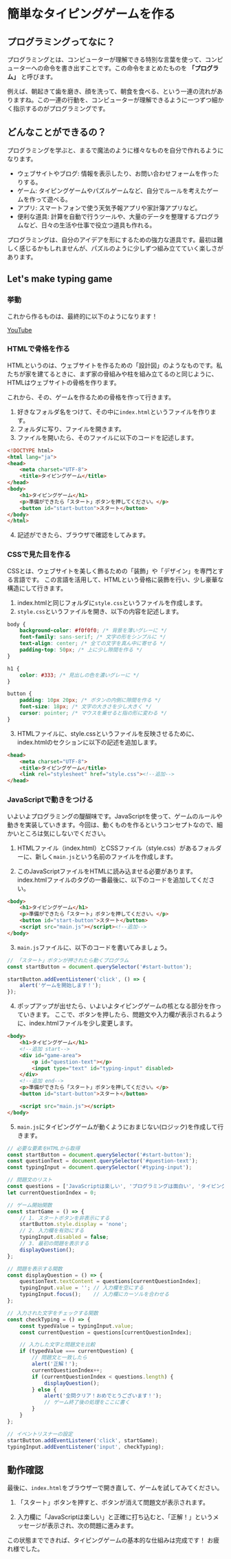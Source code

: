 # 簡単なタイピングゲームを作る

## プログラミングってなに？

プログラミングとは、コンピューターが理解できる特別な言葉を使って、コンピューターへの命令を書き出すことです。この命令をまとめたものを **「プログラム」** と呼びます。

例えば、朝起きて歯を磨き、顔を洗って、朝食を食べる、という一連の流れがありますね。この一連の行動を、コンピューターが理解できるように一つずつ細かく指示するのがプログラミングです。

## どんなことができるの？

プログラミングを学ぶと、まるで魔法のように様々なものを自分で作れるようになります。

- ウェブサイトやブログ: 情報を表示したり、お問い合わせフォームを作ったりする。
- ゲーム: タイピングゲームやパズルゲームなど、自分でルールを考えたゲームを作って遊べる。
- アプリ: スマートフォンで使う天気予報アプリや家計簿アプリなど。
- 便利な道具: 計算を自動で行うツールや、大量のデータを整理するプログラムなど、日々の生活や仕事で役立つ道具も作れる。

プログラミングは、自分のアイデアを形にするための強力な道具です。最初は難しく感じるかもしれませんが、パズルのように少しずつ組み立てていく楽しさがあります。

## Let's make typing game

### 挙動

これから作るものは、最終的に以下のようになります！

[YouTube](https://youtu.be/YOyzH9WAAYw)

### HTMLで骨格を作る

HTMLというのは、ウェブサイトを作るための「設計図」のようなものです。私たちが家を建てるときに、まず家の骨組みや柱を組み立てるのと同じように、HTMLはウェブサイトの骨格を作ります。

これから、その、ゲームを作るための骨格を作って行きます。

1. 好きなフォルダ名をつけて、その中に`index.html`というファイルを作ります。
2. フォルダに写り、ファイルを開きます。
3. ファイルを開いたら、そのファイルに以下のコードを記述します。

```html
<!DOCTYPE html>
<html lang="ja">
<head>
    <meta charset="UTF-8">
    <title>タイピングゲーム</title>
</head>
<body>
    <h1>タイピングゲーム</h1>
    <p>準備ができたら「スタート」ボタンを押してください。</p>
    <button id="start-button">スタート</button>
</body>
</html>
```

4. 記述ができたら、ブラウザで確認をしてみます。

### CSSで見た目を作る

CSSとは、ウェブサイトを美しく飾るための「装飾」や「デザイン」を専門とする言語です。
この言語を活用して、HTMLという骨格に装飾を行い、少し豪華な構造にして行きます。

1. index.htmlと同じフォルダに`style.css`というファイルを作成します。
2. `style.css`というファイルを開き、以下の内容を記述します。

```css
body {
    background-color: #f0f0f0; /* 背景を薄いグレーに */
    font-family: sans-serif; /* 文字の形をシンプルに */
    text-align: center; /* 全ての文字を真ん中に寄せる */
    padding-top: 50px; /* 上に少し隙間を作る */
}

h1 {
    color: #333; /* 見出しの色を濃いグレーに */
}

button {
    padding: 10px 20px; /* ボタンの内側に隙間を作る */
    font-size: 18px; /* 文字の大きさを少し大きく */
    cursor: pointer; /* マウスを乗せると指の形に変わる */
}
```

3. HTMLファイルに、style.cssというファイルを反映させるために、index.htmlの<head>セクションに以下の記述を追加します。

```html
<head>
    <meta charset="UTF-8">
    <title>タイピングゲーム</title>
    <link rel="stylesheet" href="style.css"><!--追加-->
</head>
```

### JavaScriptで動きをつける

いよいよプログラミングの醍醐味です。JavaScriptを使って、ゲームのルールや動きを実装していきます。今回は、動くものを作るというコンセプトなので、細かいところは気にしないでください。

1. HTMLファイル（index.html）とCSSファイル（style.css）があるフォルダーに、新しく`main.js`という名前のファイルを作成します。

2. このJavaScriptファイルをHTMLに読み込ませる必要があります。index.htmlファイルの<body>タグの一番最後に、以下のコードを追加してください。

```html
<body>
    <h1>タイピングゲーム</h1>
    <p>準備ができたら「スタート」ボタンを押してください。</p>
    <button id="start-button">スタート</button>
    <script src="main.js"></script><!--追加-->
</body>
```

3. `main.js`ファイルに、以下のコードを書いてみましょう。

```javascript
// 「スタート」ボタンが押されたら動くプログラム
const startButton = document.querySelector('#start-button');

startButton.addEventListener('click', () => {
    alert('ゲームを開始します！');
});
```

4. ポップアップが出せたら、いよいよタイピングゲームの核となる部分を作っていきます。
ここで、ボタンを押したら、問題文や入力欄が表示されるように、index.htmlファイルを少し変更します。

```html
<body>
    <h1>タイピングゲーム</h1>
    <!--追加 start-->
    <div id="game-area">
        <p id="question-text"></p>
        <input type="text" id="typing-input" disabled>
    </div>
    <!--追加 end-->
    <p>準備ができたら「スタート」ボタンを押してください。</p>
    <button id="start-button">スタート</button>

    <script src="main.js"></script>
</body>
```

5. `main.js`にタイピングゲームが動くようにおまじない(ロジック)を作成して行きます。

```javascript
// 必要な要素をHTMLから取得
const startButton = document.querySelector('#start-button');
const questionText = document.querySelector('#question-text');
const typingInput = document.querySelector('#typing-input');

// 問題文のリスト
const questions = ['JavaScriptは楽しい', 'プログラミングは面白い', 'タイピングゲームを作ろう'];
let currentQuestionIndex = 0;

// ゲーム開始関数
const startGame = () => {
    // 1. スタートボタンを非表示にする
    startButton.style.display = 'none';
    // 2. 入力欄を有効にする
    typingInput.disabled = false;
    // 3. 最初の問題を表示する
    displayQuestion();
};

// 問題を表示する関数
const displayQuestion = () => {
    questionText.textContent = questions[currentQuestionIndex];
    typingInput.value = ''; // 入力欄を空にする
    typingInput.focus();    // 入力欄にカーソルを合わせる
};

// 入力された文字をチェックする関数
const checkTyping = () => {
    const typedValue = typingInput.value;
    const currentQuestion = questions[currentQuestionIndex];

    // 入力した文字と問題文を比較
    if (typedValue === currentQuestion) {
        // 問題文と一致したら
        alert('正解！');
        currentQuestionIndex++;
        if (currentQuestionIndex < questions.length) {
            displayQuestion();
        } else {
            alert('全問クリア！おめでとうございます！');
            // ゲーム終了後の処理をここに書く
        }
    }
};

// イベントリスナーの設定
startButton.addEventListener('click', startGame);
typingInput.addEventListener('input', checkTyping);
```

## 動作確認

最後に、`index.html`をブラウザーで開き直して、ゲームを試してみてください。

1. 「スタート」ボタンを押すと、ボタンが消えて問題文が表示されます。

2. 入力欄に「JavaScriptは楽しい」と正確に打ち込むと、「正解！」というメッセージが表示され、次の問題に進みます。

この状態までできれば、タイピングゲームの基本的な仕組みは完成です！ お疲れ様でした。